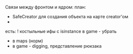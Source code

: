 Связи между фронтом и ядром:
план:
* SafeCreator для создания объекта на карте creator'ом
* 

есть:
! костыльные ифы с isinstance в game - убрать
* в maps (норм)
* в game - digging, представление рюкзака


